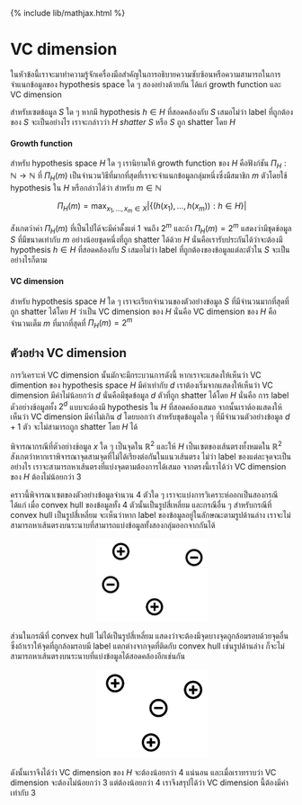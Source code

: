 {% include lib/mathjax.html %}
# VC dimension
ในหัวข้อนี้เราจะมาทำความรู้จักเครื่องมือสำคัญในการอธิบายความซับซ้อนหรือความสามารถในการจำแนกข้อมูลของ hypothesis space ใด ๆ สองอย่างด้วยกัน ได้แก่ growth function และ VC dimension

สำหรับเซตข้อมูล $S$ ใด ๆ หากมี hypothesis $h\in H$ ที่สอดคล้องกับ $S$ เสมอไม่ว่า label ที่ถูกต้องของ $S$ จะเป็นอย่างไร เราจะกล่าวว่า $H$ _shatter_ $S$ หรือ $S$ ถูก shatter โดย $H$

#### Growth function

สำหรับ hypothesis space $H$ ใด ๆ เรานิยามให้ growth function ของ $H$ คือฟังก์ชัน $\Pi_H:\mathbb{N}\to\mathbb{N}$ ที่ $\Pi_H(m)$ เป็นจำนวนวิธีที่มากที่สุดที่เราจะจำแนกข้อมูลกลุ่มหนึ่งซึ่งมีสมาชิก $m$ ตัวโดยใช้ hypothesis ใน $H$ หรือกล่าวได้ว่า สำหรับ $m\in\mathbb{N}$

$$
\Pi_H(m)=\max_{x_1,\dots,x_m \in X}|\{(h(x_1),\dots,h(x_m)): h\in H\}|
$$

สังเกตว่าค่า $\Pi_H(m)$ ที่เป็นไปได้จะมีค่าตั้งแต่ 1 จนถึง $2^m$ และถ้า $\Pi_H(m)=2^m$ แสดงว่ามีชุดข้อมูล $S$ ที่มีขนาดเท่ากับ $m$ อย่างน้อยชุดหนึ่งที่ถูก shatter ได้ด้วย $H$ นั่นคือเรารับประกันได้ว่าจะต้องมี hypothesis $h\in H$ ที่สอดคล้องกับ $S$ เสมอไม่ว่า label ที่ถูกต้องของข้อมูลแต่ละตัวใน $S$ จะเป็นอย่างไรก็ตาม

#### VC dimension

สำหรับ hypothesis space $H$ ใด ๆ เราจะเรียกจำนวนของตัวอย่างข้อมูล $S$ ที่มีจำนวนมากที่สุดที่ถูก shatter ได้โดย $H$ ว่าเป็น VC dimension ของ $H$ นั่นคือ VC dimension ของ $H$ คือจำนวนเต็ม $m$ ที่มากที่สุดที่ $\Pi_H(m)=2^m$


## ตัวอย่าง VC dimension
การวิเคราะห์ VC dimension นั้นมักจะมีกระบวนการดังนี้ หากเราจะแสดงให้เห็นว่า VC dimention ของ hypothesis space $H$ มีค่าเท่ากับ $d$
เราต้องเริ่มจากแสดงให้เห็นว่า VC dimension มีค่าไม่น้อยกว่า $d$ นั่นคือมีชุดข้อมูล $d$ ตัวที่ถูก shatter ได้โดย $H$ นั่นคือ การ label ตัวอย่างข้อมูลทั้ง $2^d$ แบบจะต้องมี hypothesis ใน $H$ ที่สอดคล้องเสมอ จากนั้นเราต้องแสดงให้เห็นว่า VC dimension มีค่าไม่เกิน $d$ โดยบอกว่า สำหรับชุดข้อมูลใด ๆ ที่มีจำนวนตัวอย่างข้อมูล $d+1$ ตัว จะไม่สามารถถูก shatter โดย $H$ ได้

พิจารณากรณีที่ตัวอย่างข้อมูล $x$ ใด ๆ เป็นจุดใน $\mathbb{R}^2$ และให้ $H$ เป็นเซตของเส้นตรงทั้งหมดใน $\mathbb{R}^2$ สังเกตว่าหากเราพิจารณาจุดสามจุดที่ไม่ได้เรียงต่อกันในแนวเส้นตรง ไม่ว่า label ของแต่ละจุดจะเป็นอย่างไร เราจะสามารถหาเส้นตรงที่แบ่งจุดตามต้องการได้เสมอ จากตรงนี้เราได้ว่า VC dimension ของ $H$ ต้องไม่น้อยกว่า 3

คราวนี้พิจารณาเซตของตัวอย่างข้อมูลจำนวน 4 ตัวใด ๆ เราจะแบ่งการวิเคราะห์ออกเป็นสองกรณีได้แก่ เมื่อ convex hull ของข้อมูลทั้ง 4 ตัวนั้นเป็นรูปสี่เหลี่ยม และกรณีอื่น ๆ
สำหรับกรณีที่ convex hull เป็นรูปสี่เหลี่ยม จะเห็นว่าหาก label ของข้อมูลอยู่ในลักษณะตามรูปด้านล่าง เราจะไม่สามารถหาเส้นตรงบนระนาบที่สามารถแบ่งข้อมูลทั้งสองกลุ่มออกจากกันได้

<p align="center">
<img width="200" src="https://raw.githubusercontent.com/vacharapat/Adversarial-Machine-Learning/master/images/vcd1.png">
</p>

ส่วนในกรณีที่ convex hull ไม่ได้เป็นรูปสี่เหลี่ยม แสดงว่าจะต้องมีจุดบางจุดถูกล้อมรอบด้วยจุดอื่น ซึ่งถ้าเราให้จุดที่ถูกล้อมรอบมี label แตกต่างจากจุดที่ติดกับ convex hull เช่นรูปด้านล่าง ก็จะไม่สามารถหาเส้นตรงบนระนาบที่แบ่งข้อมูลได้สอดคล้องอีกเช่นกัน

<p align="center">
<img width="200" src="https://raw.githubusercontent.com/vacharapat/Adversarial-Machine-Learning/master/images/vcd2.png">
</p>

ดังนั้นเราจึงได้ว่า VC dimension ของ $H$ จะต้องน้อยกว่า 4 แน่นอน และเมื่อเราทราบว่า VC dimension จะต้องไม่น้อยกว่า 3 แต่ต้องน้อยกว่า 4 เราจึงสรุปได้ว่า VC dimension นี้ต้องมีค่าเท่ากับ 3 
